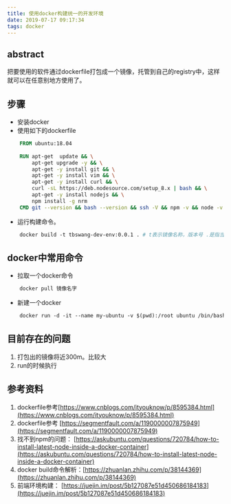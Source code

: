 ```yaml
---
title: 使用docker构建统一的开发环境
date: 2019-07-17 09:17:34
tags: docker
---
```


## abstract

把要使用的软件通过dockerfile打包成一个镜像，托管到自己的registry中，这样就可以在任意别地方使用了。
<!-- more -->
## 步骤

- 安装docker
- 使用如下的dockerfile
```dockerfile
    FROM ubuntu:18.04
    
    RUN apt-get  update && \
        apt-get upgrade -y && \
        apt-get -y install git && \
        apt-get -y install vim && \
        apt-get -y install curl && \
        curl -sL https://deb.nodesource.com/setup_8.x | bash && \
        apt-get -y install nodejs && \
        npm install -g nrm
    CMD git --version && bash --version && ssh -V && npm -v && node -v
```
- 运行构建命令。
```dockerfile
    docker build -t tbswang-dev-env:0.0.1 . # t表示镜像名称，版本号 .是指当前路径中的dockerfile
```
## docker中常用命令

- 拉取一个docker命令
```dockerfile
    docker pull 镜像名字
```
- 新建一个docker
```dockerfile
    docker run -d -it --name my-ubuntu -v $(pwd):/root ubuntu /bin/bash # v后面是挂在路径，前面是主机路径，后面是docker容器内的路径
```
## 目前存在的问题

1. 打包出的镜像将近300m。比较大
2. run的时候执行

## 参考资料

1. dockerfile参考[https://www.cnblogs.com/ityouknow/p/8595384.html](https://www.cnblogs.com/ityouknow/p/8595384.html)
2. dockerfile参考 [https://segmentfault.com/a/1190000007875949](https://segmentfault.com/a/1190000007875949)
3. 找不到npm的问题： [https://askubuntu.com/questions/720784/how-to-install-latest-node-inside-a-docker-container](https://askubuntu.com/questions/720784/how-to-install-latest-node-inside-a-docker-container)
4. docker build命令解析：[https://zhuanlan.zhihu.com/p/38144369](https://zhuanlan.zhihu.com/p/38144369)
5. 前端环境构建： [https://juejin.im/post/5b127087e51d450686184183](https://juejin.im/post/5b127087e51d450686184183)